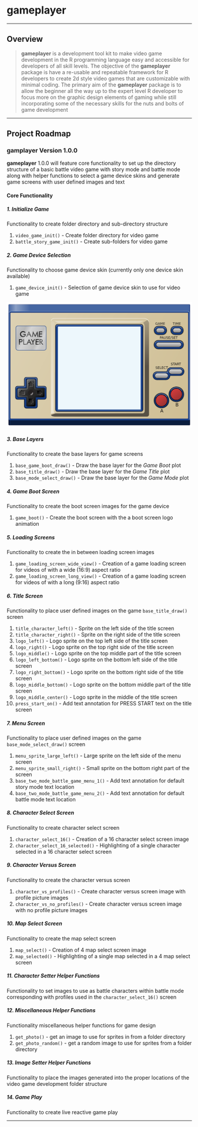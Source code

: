 # gameplayer

---

## Overview

> **gameplayer** is a development tool kit to make video game development in the R programming language easy and accessible for developers of all skill levels.
The objective of the **gameplayer** package is have a re-usable and repeatable framework for R developers to create 2d style video games that are customizable with minimal coding.
The primary aim of the **gameplayer** package is to allow the beginner all the way up to the expert level R developer to focus more on the graphic design elements of gaming while
still incorporating some of the necessary skills for the nuts and bolts of game development

---

## Project Roadmap

### gamplayer Version 1.0.0 

**gameplayer** 1.0.0 will feature core functionality to set up the directory structure of a basic battle video game with story mode and battle mode along with helper functions to select a game device skins and generate game screens with user defined images and text

#### Core Functionality

##### **1. Initialize Game**

Functionality to create folder directory and sub-directory structure  

1. `video_game_init()` - Create folder directory for video game
2. `battle_story_game_init()` - Create sub-folders for video game

##### **2. Game Device Selection**

Functionality to choose game device skin (currently only one device skin available)

1. `game_device_init()` - Selection of game device skin to use for video game

![](data-raw/game_devices/game_device_blue.png)

##### **3. Base Layers**

Functionality to create the base layers for game screens

1. `base_game_boot_draw()` - Draw the base layer for the *Game Boot* plot
2. `base_title_draw()` - Draw the base layer for the *Game Title* plot
3. `base_mode_select_draw()` - Draw the base layer for the *Game Mode* plot

##### **4. Game Boot Screen**

Functionality to create the boot screen images for the game device

1. `game_boot()` - Create the boot screen with the a boot screen logo animation

##### **5. Loading Screens**

Functionality to create the in between loading screen images

1. `game_loading_screen_wide_view()` - Creation of a game loading screen for videos of with a wide (16:9) aspect ratio
2. `game_loading_screen_long_view()` - Creation of a game loading screen for videos of with a long (9:16) aspect ratio

##### **6. Title Screen**

Functionality to place user defined images on the game `base_title_draw()` screen

1. `title_character_left()` - Sprite on the left side of the title screen
2. `title_character_right()` - Sprite on the right side of the title screen
3. `logo_left()` - Logo sprite on the top left side of the title screen
4. `logo_right()` - Logo sprite on the top right side of the title screen
5. `logo_middle()` - Logo sprite on the top middle part of the title screen
6. `logo_left_bottom()` - Logo sprite on the bottom left side of the title screen
7. `logo_right_bottom()` - Logo sprite on the bottom right side of the title screen
8. `logo_middle_bottom()` - Logo sprite on the bottom middle part of the title screen
9. `logo_middle_center()` - Logo sprite in the middle of the title screen
10. `press_start_on()` - Add text annotation for PRESS START text on the title screen

##### **7. Menu Screen**

Functionality to place user defined images on the game `base_mode_select_draw()` screen

1. `menu_sprite_large_left()` - Large sprite on the left side of the menu screen
2. `menu_sprite_small_right()` - Small sprite on the bottom right part of the screen
3. `base_two_mode_battle_game_menu_1()` - Add text annotation for default story mode text location
4. `base_two_mode_battle_game_menu_2()` - Add text annotation for default battle mode text location

##### **8. Character Select Screen**

Functionality to create character select screen

1. `character_select_16()` - Creation of a 16 character select screen image
2. `character_select_16_selected()` - Highlighting of a single character selected in a 16 character select screen

##### **9. Character Versus Screen**

Functionality to create the character versus screen

1. `character_vs_profiles()` - Create character versus screen image with profile picture images
2. `character_vs_no_profiles()` - Create character versus screen image with no profile picture images

##### **10. Map Select Screen**

Functionality to create the map select screen

1. `map_select()` - Creation of 4 map select screen image
2. `map_selected()` - Highlighting of a single map selected in a 4 map select screen

##### **11. Character Setter Helper Functions**

Functionality to set images to use as battle characters within battle mode corresponding with profiles used in the `character_select_16()` screen


##### **12. Miscellaneous Helper Functions**

Functionality miscellaneous helper functions for game design

1. `get_photo()` - get an image to use for sprites in from a folder directory
2. `get_photo_random()` - get a random image to use for sprites from a folder directory 


##### **13. Image Setter Helper Functions**

Functionality to place the images generated into the proper locations of the video game development folder structure

##### **14. Game Play**

Functionality to create live reactive game play

---


